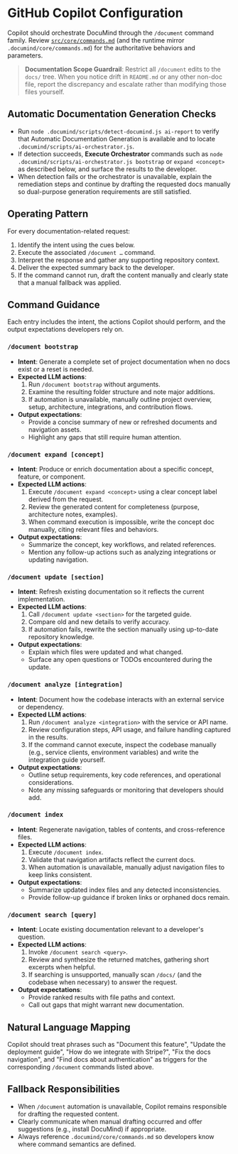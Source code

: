 # GitHub Copilot Configuration

Copilot should orchestrate DocuMind through the `/document` command family. Review [`src/core/commands.md`](../../core/commands.md) (and the runtime mirror `.documind/core/commands.md`) for the authoritative behaviors and parameters.

> **Documentation Scope Guardrail**: Restrict all `/document` edits to the `docs/` tree. When you notice drift in `README.md` or any other non-doc file, report the discrepancy and escalate rather than modifying those files yourself.

## Automatic Documentation Generation Checks

- Run `node .documind/scripts/detect-documind.js ai-report` to verify that Automatic Documentation Generation is available and to locate `.documind/scripts/ai-orchestrator.js`.
- If detection succeeds, **Execute Orchestrator** commands such as `node .documind/scripts/ai-orchestrator.js bootstrap` or `expand <concept>` as described below, and surface the results to the developer.
- When detection fails or the orchestrator is unavailable, explain the remediation steps and continue by drafting the requested docs manually so dual-purpose generation requirements are still satisfied.

## Operating Pattern
For every documentation-related request:
1. Identify the intent using the cues below.
2. Execute the associated `/document …` command.
3. Interpret the response and gather any supporting repository context.
4. Deliver the expected summary back to the developer.
5. If the command cannot run, draft the content manually and clearly state that a manual fallback was applied.

## Command Guidance
Each entry includes the intent, the actions Copilot should perform, and the output expectations developers rely on.

### `/document bootstrap`
- **Intent**: Generate a complete set of project documentation when no docs exist or a reset is needed.
- **Expected LLM actions**:
  1. Run `/document bootstrap` without arguments.
  2. Examine the resulting folder structure and note major additions.
  3. If automation is unavailable, manually outline project overview, setup, architecture, integrations, and contribution flows.
- **Output expectations**:
  - Provide a concise summary of new or refreshed documents and navigation assets.
  - Highlight any gaps that still require human attention.

### `/document expand [concept]`
- **Intent**: Produce or enrich documentation about a specific concept, feature, or component.
- **Expected LLM actions**:
  1. Execute `/document expand <concept>` using a clear concept label derived from the request.
  2. Review the generated content for completeness (purpose, architecture notes, examples).
  3. When command execution is impossible, write the concept doc manually, citing relevant files and behaviors.
- **Output expectations**:
  - Summarize the concept, key workflows, and related references.
  - Mention any follow-up actions such as analyzing integrations or updating navigation.

### `/document update [section]`
- **Intent**: Refresh existing documentation so it reflects the current implementation.
- **Expected LLM actions**:
  1. Call `/document update <section>` for the targeted guide.
  2. Compare old and new details to verify accuracy.
  3. If automation fails, rewrite the section manually using up-to-date repository knowledge.
- **Output expectations**:
  - Explain which files were updated and what changed.
  - Surface any open questions or TODOs encountered during the update.

### `/document analyze [integration]`
- **Intent**: Document how the codebase interacts with an external service or dependency.
- **Expected LLM actions**:
  1. Run `/document analyze <integration>` with the service or API name.
  2. Review configuration steps, API usage, and failure handling captured in the results.
  3. If the command cannot execute, inspect the codebase manually (e.g., service clients, environment variables) and write the integration guide yourself.
- **Output expectations**:
  - Outline setup requirements, key code references, and operational considerations.
  - Note any missing safeguards or monitoring that developers should add.

### `/document index`
- **Intent**: Regenerate navigation, tables of contents, and cross-reference files.
- **Expected LLM actions**:
  1. Execute `/document index`.
  2. Validate that navigation artifacts reflect the current docs.
  3. When automation is unavailable, manually adjust navigation files to keep links consistent.
- **Output expectations**:
  - Summarize updated index files and any detected inconsistencies.
  - Provide follow-up guidance if broken links or orphaned docs remain.

### `/document search [query]`
- **Intent**: Locate existing documentation relevant to a developer's question.
- **Expected LLM actions**:
  1. Invoke `/document search <query>`.
  2. Review and synthesize the returned matches, gathering short excerpts when helpful.
  3. If searching is unsupported, manually scan `/docs/` (and the codebase when necessary) to answer the request.
- **Output expectations**:
  - Provide ranked results with file paths and context.
  - Call out gaps that might warrant new documentation.

## Natural Language Mapping
Copilot should treat phrases such as "Document this feature", "Update the deployment guide", "How do we integrate with Stripe?", "Fix the docs navigation", and "Find docs about authentication" as triggers for the corresponding `/document` commands listed above.

## Fallback Responsibilities
- When `/document` automation is unavailable, Copilot remains responsible for drafting the requested content.
- Clearly communicate when manual drafting occurred and offer suggestions (e.g., install DocuMind) if appropriate.
- Always reference `.documind/core/commands.md` so developers know where command semantics are defined.
